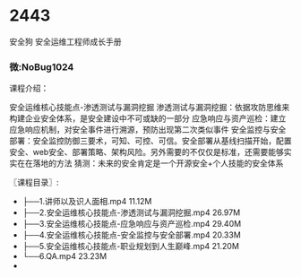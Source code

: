 # 2443
安全狗 安全运维工程师成长手册
### 微:NoBug1024 


课程介绍：

安全运维核心技能点-渗透测试与漏洞挖掘
渗透测试与漏洞挖掘：依据攻防思维来构建企业安全体系，是安全建设中不可或缺的一部分
应急响应与资产巡检：建立应急响应机制，对安全事件进行溯源，预防出现第二次类似事件
安全监控与安全部署：安全监控防御三要术，可知、可控、可信。安全部署从基线扫描开始，配置安全、web安全、部署策略、架构风险。另外需要的不仅仅是标准，还需要能够实实在在落地的方法
猜测：未来的安全肯定是一个开源安全+个人技能的安全体系


〖课程目录〗:

- ├──1.讲师以及识人面相.mp4  11.12M
- ├──2.安全运维核心技能点-渗透测试与漏洞挖掘.mp4  26.97M
- ├──3.安全运维核心技能点-应急响应与资产巡检.mp4  29.40M
- ├──4.安全运维核心技能点-安全监控与安全部署.mp4  20.33M
- ├──5.安全运维核心技能点-职业规划到人生巅峰.mp4  21.20M
- └──6.QA.mp4  23.23M
- 
